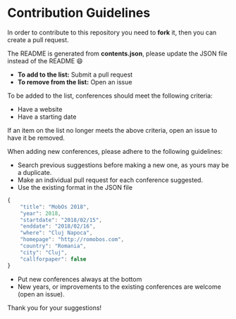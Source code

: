 # Contribution Guidelines

In order to contribute to this repository you need to **fork** it, then you can create a pull request.

The README is generated from **contents.json**, please update the JSON file instead of the README :smile:

- **To add to the list:** Submit a pull request
- **To remove from the list:** Open an issue

To be added to the list, conferences should meet the following criteria:

- Have a website
- Have a starting date

If an item on the list no longer meets the above criteria, open an issue to have it be removed.

When adding new conferences, please adhere to the following guidelines:

- Search previous suggestions before making a new one, as yours may be a duplicate.
- Make an individual pull request for each conference suggested.
- Use the existing format in the JSON file

```js
{
	"title": "MobOs 2018",
	"year": 2018,
	"startdate": "2018/02/15",
	"enddate": "2018/02/16",
	"where": "Cluj Napoca",
	"homepage": "http://romobos.com",
	"country": "Romania",
	"city": "Cluj",
	"callforpaper": false
}
```

- Put new conferences always at the bottom
- New years, or improvements to the existing conferences are welcome (open an issue).

Thank you for your suggestions!
